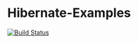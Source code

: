 # Hibernate-Examples
[![Build Status](https://travis-ci.org/ikibis/Hibernate-Examples.svg?branch=master)](https://travis-ci.org/ikibis/Hibernate-Examples)